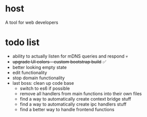 # host

A tool for web developers

# todo list

-   ability to actually listen for mDNS queries and respond 💀
-   ~~upgrade UI colors - custom bootstrap build~~ ✅
-   better looking empty state
-   edit functionality
-   stop domain functionality
-   last boss: clean up code base
    -   switch to es6 if possible
    -   remove all handlers from main functions into their own files
    -   find a way to automatically create context bridge stuff
    -   find a way to automatically create ipc handlers stuff
    -   find a better way to handle frontend functions
